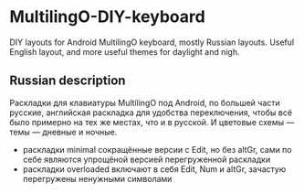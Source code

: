 # MultilingO-DIY-keyboard
DIY layouts for Android MultilingO keyboard, mostly Russian layouts. Useful English layout, and more useful themes for daylight and nigh.

## Russian description
Раскладки для клавиатуры MultilingO под Android, по большей части русские, английская раскладка для удобства переключения, чтобы всё было примерно на тех же местах, что и в русской. И цветовые схемы — темы — дневные и ночные.
* раскладки minimal сокращённые версии с Edit, но без altGr, сами по себе являются упрощёной версией перегруженной раскладки
* раскладки overloaded включают в себя Edit, Num и altGr, зачастую перегружены ненужными символами
